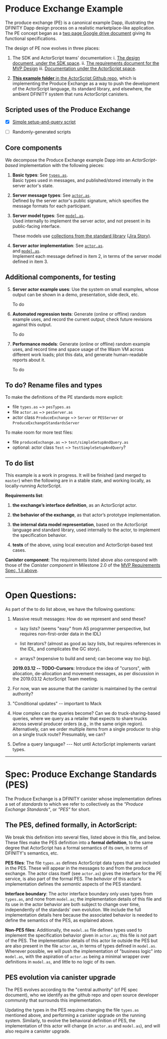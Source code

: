 Produce Exchange Example
========================

The produce exchange (PE) is a canonical example Dapp, illustrating
the DFINITY Dapp design process on a realistic marketplace-like
application.  The PE concept began as a [two page Google drive
document](https://docs.google.com/document/d/1AxpcuFH-x_0ZSa32DfM_BCYnGxCS37ETPNWE4BXDNdo/edit)
giving its functional specifications.

The design of PE now evolves in three places:

 1. The SDK and ActorScript teams' documentation:
    i. [The design document, under the SDK
     space](https://dfinity.atlassian.net/wiki/x/MwD2Bg).
    ii. [The requirements document for the MVP
      Design](https://dfinity.atlassian.net/wiki/spaces/DE/pages/116654198/Produce+Exchange+MVP+Product+Requirements)
    iii. [Documentation under the ActorScript space](https://dfinity.atlassian.net/wiki/spaces/AST/pages/104401122/Example+Dapp+Produce+Exchange).

 2. [**This example folder** in the ActorScript Github repo](https://github.com/dfinity-lab/actorscript/tree/stdlib-examples/stdlib/examples/produce-exchange),
    which is implementing the Produce Exchange as a way to push the development of
 the ActorScript language, its standard library, and elsewhere, the
 ambient DFINITY system that runs ActorScript canisters.

Scripted uses of the Produce Exchange
----------------------------------------

- [x] [Simple setup-and-query script](https://github.com/dfinity-lab/actorscript/blob/stdlib-examples/stdlib/examples/produce-exchange/produceExchange.as)
- [ ] Randomly-generated scripts


Core components
-----------------------

We decompose the Produce Exchange example Dapp into an _ActorScript-based_ implementation with the following pieces:

 1. **Basic types**: See
    [`types.as`](https://github.com/dfinity-lab/actorscript/blob/stdlib-examples/stdlib/examples/produce-exchange/types.as).  
    Basic types used in messages, and published/stored internally in the server actor's state.

 2. **Server message types**: See
    [`actor.as`](https://github.com/dfinity-lab/actorscript/blob/stdlib-examples/stdlib/examples/produce-exchange/actor.as).  
    Defined by the server actor's public signature, which specifies the message formats for each participant.

 3. **Server model types**: See
    [`model.as`](https://github.com/dfinity-lab/actorscript/blob/stdlib-examples/stdlib/examples/produce-exchange/model.as).  
    Used internally to implement the server actor, and not present in its public-facing interface.

    These models use [collections from the standard library](https://github.com/dfinity-lab/actorscript/tree/master/stdlib) [(Jira Story)](https://dfinity.atlassian.net/browse/AST-31).

 4. **Server actor implementation**: See
    [`actor.as`](https://github.com/dfinity-lab/actorscript/blob/stdlib-examples/stdlib/examples/produce-exchange/actor.as).  
    and
    [`model.as`](https://github.com/dfinity-lab/actorscript/blob/stdlib-examples/stdlib/examples/produce-exchange/model.as).  
    Implement each message defined in item 2, in terms of the server model defined in item 3.

Additional components, for testing
----------------------------------

 5. **Server actor example uses**:
    Use the system on small examples, whose output can be shown in a demo, presentation, slide deck, etc.

    To do

 6. **Automated regression tests**:
    Generate (online or offline) random example uses, and record the current output; check future revisions against this output.

    To do

 7. **Performance models**:
    Generate (online or offline) random example uses, and record time and space usage of the Wasm VM across different work loads; plot this data, and generate human-readable reports about it.

    To do


To do? Rename files and types
------------------------------------------------------------------------------------
To make the definitions of the PE standards more explicit:
 - file `types.as` ~> `pesTypes.as`
 - file `actor.as` ~> `pesServer.as`
 - actor class `ProduceExchange` ~> `Server` or `PESServer` or `ProduceExchangeStandardsServer`

To make room for more test files:
 - file `produceExchange.as` ~> `test/simpleSetupAndQuery.as`
 - optional: actor class `Test` ~> `TestSimpleSetupAndQuery`?


To do list
-----------

This example is a work in progress.  It will be finished (and merged
to `master`) when the following are in a stable state, and working
locally, as locally-running ActorScript.

**Requirements list**:
  1. **the exchange’s interface definition**, as an ActorScript actor.

  2.  **the behavior of the exchange**, as that actor’s prototype
      implementation.

  3. **the internal data model representation**, based on the
     ActorScript language and standard library, used internally to the
     actor, to implement the specification behavior.

  4. **tests** of the above, using local execution and
     ActorScript-based test cases.

**Canister component**: The requirements listed above also correspond with
those of the *Canister component* in Milestone 2.0 of the [MVP
Requirements Spec, 1.ii
above](https://dfinity.atlassian.net/wiki/spaces/DE/pages/116654198/Produce+Exchange+MVP+Product+Requirements).

----------------------------------------------------------------------------

Open Questions:
================

As part of the to do list above, we have the following questions:

 1. Massive result messages: How do we represent and send these?

    - lazy lists? (seems "easy" from AS programmer perspective, but
      requires non-first-order data in the IDL)

    - list iterators? (almost as good as lazy lists, but requires
      references in the IDL, and complicates the GC story).

    - arrays? (expensive to build and send; can become way *too big*).

    **2019.03.12 -- TODO-Cursors:** Introduce the idea of "cursors", with
    allocation, de-allocation and movement messages, as per discussion in
    the 2019.03.12 ActorScript Team meeting.

 2. For now, wan we assume that the canister is maintained by the
    central authority?

 3. "Conditional updates" -- important to Mack

 4. How complex can the queries become?  Can we do truck-sharing-based
    queries, where we query as a retailer that expects to share trucks
    across several producer orders (e.g., in the same origin region).
    Alternatively, can we order multiple items from a single producer to
    ship on a single truck route?  Presumably, we can?

 5. Define a query language?
    --- Not until ActorScript implements variant types.

----------------------------------------------------------------------------


Spec: Produce Exchange Standards (PES)
========================================

The Produce Exchange is a DFINITY canister whose implementation
defines a set of _standards_ to which we refer to collectively as
the _"Produce Exchange Standards"_, or _"PES"_ for short.


The PES, defined formally, in ActorScript:
-------------------------------------------

We break this definition into several files, listed above in this
file, and below. These files make the PES definition into a **formal
definition**, to the same degree that ActorScript has a formal
semantics of its own, in terms of DFINITY's semantics, etc.

**PES files**: The file `types.as` defines ActorScript data types that are
included in the PES.  These will appear in the messages to and from
the produce exchange.  The actor class itself (see `actor.as`) gives
the interface for the PE service, is also part of the formal PES.  The
_behavior_ of this actor's implementation defines the _semantic_
aspects of the PES standard.

**Interface boundary**: The actor interface boundary only uses types
from `types.as`, and none from `model.as`; the implementation details
of this file and its use in the actor behavior are both subject to
change over time, independently of the standards' own evolution.  We
include the full implementation details here because the associated
behavior is needed to define the semantics of the PES, as explained
above.

**Non-PES files**: Additionally, the `model.as` file defines types
used to implement the specification behavior given in `actor.as`; this
file is not part of the PES.  The implementation details of this actor
lie outside the PES but are also present in the file `actor.as`, in
terms of types defined in `model.as`.  Whenever possible, we will push
the implementation of "business logic" into `model.as`, with the
aspiration of `actor.as` being a minimal wrapper over definitions in
`model.as`, and little to no logic of its own.


PES evolution via canister upgrade
-----------------------------------

The PES evolves according to the "central authority" (cf PE spec
document), who we identify as the github repo and open source
developer community that surrounds this implementation.

Updating the types in the PES requires changing the file `types.as`
mentioned above, and performing a canister upgrade on the running
system.  Similarly, to evolve the behavioral definition of PES, the
implementation of this actor will change (in `actor.as` and
`model.as`), and will also require a canister upgrade.
